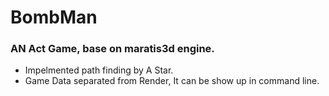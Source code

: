 BombMan
=======

### AN Act Game, base on maratis3d engine.
* Impelmented path finding by A Star.
* Game Data separated from Render, It can be show up in command line.

